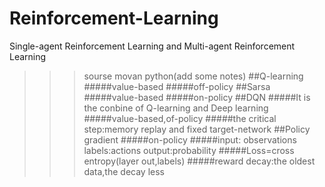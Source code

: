 # Reinforcement-Learning
Single-agent Reinforcement Learning and Multi-agent Reinforcement Learning
>>>sourse movan python(add some notes)
##Q-learning 
#####value-based
#####off-policy
##Sarsa
#####value-based
#####on-policy
##DQN
#####It is the conbine of Q-learning and Deep learning 
#####value-based,of-policy
#####the critical step:memory replay and fixed target-network
##Policy gradient 
#####on-policy
#####input: observations  labels:actions   output:probability
#####Loss=cross entropy(layer out,labels)
#####reward decay:the oldest data,the decay less
